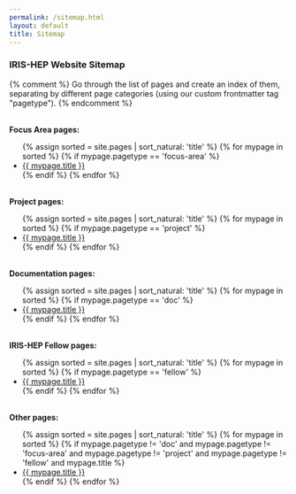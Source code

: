 ```yaml
---
permalink: /sitemap.html
layout: default
title: Sitemap
---
```

<h3>IRIS-HEP Website Sitemap</h3>

{% comment %}
Go through the list of pages and create an index of them, separating by
different page categories (using our custom frontmatter tag "pagetype").
{% endcomment %}

<br>
<b>Focus Area pages:</b>
<ul>
{% assign sorted = site.pages | sort_natural: 'title' %}
{% for mypage in sorted %}
  {% if mypage.pagetype == 'focus-area' %} 
  <li><a href="{{mypage.permalink}}">{{ mypage.title }}</a></li>
  {% endif %}
{% endfor %}
</ul>

<br>
<b>Project pages:</b>
<ul>
{% assign sorted = site.pages | sort_natural: 'title' %}
{% for mypage in sorted %}
  {% if mypage.pagetype == 'project' %} 
  <li><a href="{{mypage.permalink}}">{{ mypage.title }}</a></li>
  {% endif %}
{% endfor %}
</ul>

<br>
<b>Documentation pages:</b>
<ul>
{% assign sorted = site.pages | sort_natural: 'title' %}
{% for mypage in sorted %}
  {% if mypage.pagetype == 'doc' %} 
  <li><a href="{{mypage.permalink}}">{{ mypage.title }}</a></li>
  {% endif %}
{% endfor %}
</ul>

<br>
<b>IRIS-HEP Fellow pages:</b>
<ul>
{% assign sorted = site.pages | sort_natural: 'title' %}
{% for mypage in sorted %}
  {% if mypage.pagetype == 'fellow' %} 
  <li><a href="{{mypage.permalink}}">{{ mypage.title }}</a></li>
  {% endif %}
{% endfor %}
</ul>

<br>
<b>Other pages:</b>
<ul>
{% assign sorted = site.pages | sort_natural: 'title' %}
{% for mypage in sorted %}
  {% if mypage.pagetype != 'doc' and mypage.pagetype != 'focus-area' and mypage.pagetype != 'project' and mypage.pagetype != 'fellow' and mypage.title %} 
  <li><a href="{{mypage.permalink}}">{{ mypage.title }}</a></li>
  {% endif %}
{% endfor %}
</ul>


